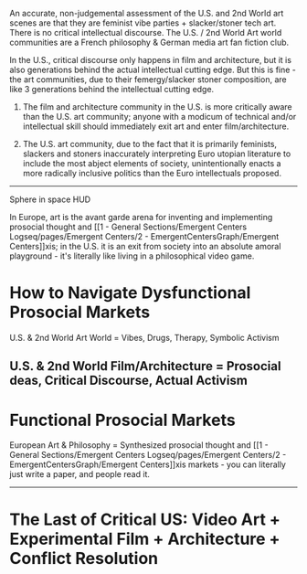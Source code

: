 
An accurate, non-judgemental assessment of the U.S. and 2nd World art scenes are that they are feminist vibe parties + slacker/stoner tech art. There is no critical intellectual discourse. The U.S. / 2nd World Art world communities are a French philosophy & German media art fan fiction club.

In the U.S., critical discourse only happens in film and architecture, but it is also generations behind the actual intellectual cutting edge. But this is fine - the art communities, due to their femergy/slacker stoner composition, are like 3 generations behind the intellectual cutting edge.






1. The film and architecture community in the U.S. is more critically aware than the U.S. art community; anyone with a modicum of technical and/or intellectual skill should immediately exit art and enter film/architecture.

2. The U.S. art community, due to the fact that it is primarily feminists, slackers and stoners inaccurately interpreting Euro utopian literature to include the most abject elements of society, unintentionally enacts a more radically inclusive politics than the Euro intellectuals proposed.



---
Sphere in space HUD











In Europe, art is the avant garde arena for inventing and implementing prosocial thought and [[1 - General Sections/Emergent Centers Logseq/pages/Emergent Centers/2 - EmergentCentersGraph/Emergent Centers]]xis; in the U.S. it is an exit from society into an absolute amoral playground - it's literally like living in a philosophical video game.







# How to Navigate Dysfunctional Prosocial Markets

U.S. & 2nd World Art World = Vibes, Drugs, Therapy, Symbolic Activism

U.S. & 2nd World Film/Architecture = Prosocial deas, Critical Discourse, Actual Activism
----
# Functional Prosocial Markets

European Art & Philosophy = Synthesized prosocial thought and [[1 - General Sections/Emergent Centers Logseq/pages/Emergent Centers/2 - EmergentCentersGraph/Emergent Centers]]xis markets - you can literally just write a paper, and people read it.




---



# The Last of Critical US: Video Art + Experimental Film + Architecture + Conflict Resolution














